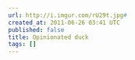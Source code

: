 ```yaml
---
url: http://i.imgur.com/rU29t.jpg#
created_at: 2011-06-26 03:41 UTC
published: false
title: Opinionated duck
tags: []
---
```



